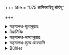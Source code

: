 +++
title = "075 तामिस्रादिषु चोग्रेषु"

+++

<details><summary>गङ्गानथ-मूलानुवादः</summary>

(They also suffer) being tossed about in the Tāmisra and other dreadful hells, and being bound and mangled in the ‘forest with sword-leaved trees’ and other places.—(75)
</details>

<details><summary>मेधातिथिः</summary>

"तामिस्रम् अन्धतामिस्रम्" (म्ध् ४.८८) इत्याद्याः प्रागुक्ता **नरकाः** । तत्र **विवर्तनम्** एकेन पार्श्वेनासित्वा पार्श्वान्तरेणावर्तनम् अबद्धस्योत्तानस्य वा खड्गधारानि**शितपत्रैर्** वृक्षैर् बन्धनम् । भूमिष्ठैर् वा पत्रैर् एव कदलीदलखण्डवत् तथाविधैर् मैत्री दुष्कृतिनाम् अङ्गच्छेदप्राप्तिः ॥ १२.७५ ॥
</details>

<details><summary>गङ्गानथ-भाष्यानुवादः</summary>

The ‘*Tāmisra*,’ the ‘*Aṇḍhatāmisra*’ and other hells have been enumerated above (under 4.80).

‘*Being tossed about in this*’—lying on one side and turning on the other and so forth.

Being bound up to the sword-like leaves of trees; or being ‘mangled’ by these same leaves lying scattered on the ground—the limbs being cut about like a piece of plantain-stalk.—(75).
</details>

<details><summary>गङ्गानथ-तुल्य-वाक्यानि</summary>

**(verses 12.75-76)**

[\[See above,
4.88-89.\]]

*Yājñavalkya* (3.206).—‘Having passed through most despised hells, by
virtue of their grievous sins, and thus having their had Karma exhausted, those who had committed heinous offences become born again in the world.’
</details>

<details><summary>Bühler</summary>

075	(The torture of) being tossed about in dreadful hells, Tamisra and the rest, (that of) the Forest with sword-leaved trees and the like, and (that of) being bound and mangled;
</details>
